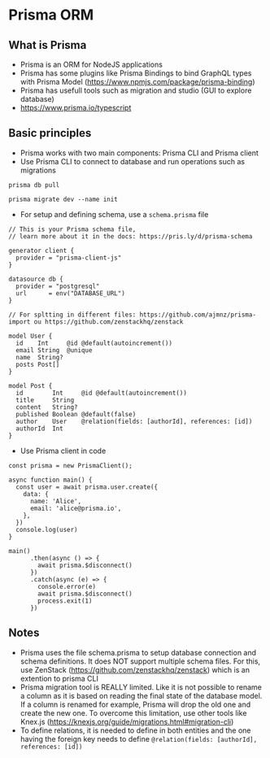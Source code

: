 # Prisma ORM

## What is Prisma
* Prisma is an ORM for NodeJS applications
* Prisma has some plugins like Prisma Bindings to bind GraphQL types with Prisma Model (https://www.npmjs.com/package/prisma-binding)
* Prisma has usefull tools such as migration and studio (GUI to explore database)
* https://www.prisma.io/typescript

## Basic principles
* Prisma works with two main components: Prisma CLI and Prisma client
* Use Prisma CLI to connect to database and run operations such as migrations
```
prisma db pull 

prisma migrate dev --name init
```
* For setup and defining schema, use a `schema.prisma` file
```
// This is your Prisma schema file,
// learn more about it in the docs: https://pris.ly/d/prisma-schema

generator client {
  provider = "prisma-client-js"
}

datasource db {
  provider = "postgresql"
  url      = env("DATABASE_URL")
}

// For spltting in different files: https://github.com/ajmnz/prisma-import ou https://github.com/zenstackhq/zenstack

model User {
  id    Int     @id @default(autoincrement())
  email String  @unique
  name  String?
  posts Post[]
}

model Post {
  id        Int     @id @default(autoincrement())
  title     String
  content   String?
  published Boolean @default(false)
  author    User    @relation(fields: [authorId], references: [id])
  authorId  Int
}
```
* Use Prisma client in code
```
const prisma = new PrismaClient();

async function main() {
  const user = await prisma.user.create({
    data: {
      name: 'Alice',
      email: 'alice@prisma.io',
    },
  })
  console.log(user)
}

main()
      .then(async () => {
        await prisma.$disconnect()
      })
      .catch(async (e) => {
        console.error(e)
        await prisma.$disconnect()
        process.exit(1)
      })
```

## Notes
* Prisma uses the file schema.prisma to setup database connection and schema definitions. It does NOT support multiple schema files. For this, use ZenStack (https://github.com/zenstackhq/zenstack) which is an extention to prisma CLI
* Prisma migration tool is REALLY limited. Like it is not possible to rename a column as it is based on reading the final state of the database model. If a column is renamed for example, Prisma will drop the old one and create the new one. To overcome this limitation, use other tools like Knex.js (https://knexjs.org/guide/migrations.html#migration-cli)
* To define relations, it is needed to define in both entities and the one having the foreign key needs to define `@relation(fields: [authorId], references: [id])`